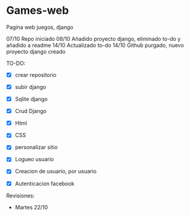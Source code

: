 # Games-web
Pagina web juegos, django

07/10 Repo iniciado
08/10 Añadido proyecto django, eliminado to-do y añadido a readme
14/10 Actualizado to-do
14/10 Github purgado, nuevo proyecto django creado

TO-DO:
- [x] crear repositorio
- [x] subir django
- [x] Sqlite django
- [x] Crud Django
- [x] Html
- [x] CSS
- [x] personalizar sitio
- [x] Logueo usuario
- [x] Creacion de usuario, por usuario
- [x] Autenticacion facebook


Revisiones:
- Martes 22/10
